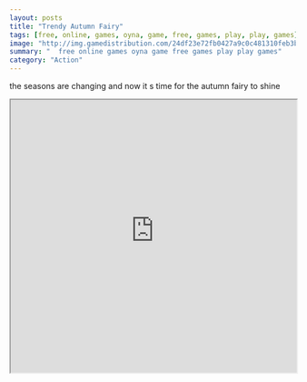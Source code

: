 ```yaml
---
layout: posts
title: "Trendy Autumn Fairy"
tags: [free, online, games, oyna, game, free, games, play, play, games]
image: "http://img.gamedistribution.com/24df23e72fb0427a9c0c481310feb3b4.jpg"
summary: "  free online games oyna game free games play play games"
category: "Action"
---
```


the seasons are changing and now it s time for the autumn fairy to shine

<iframe width="100%" height="480px;" src="http://flash.gamedistribution.com?game=24df23e72fb0427a9c0c481310feb3b4"></iframe>